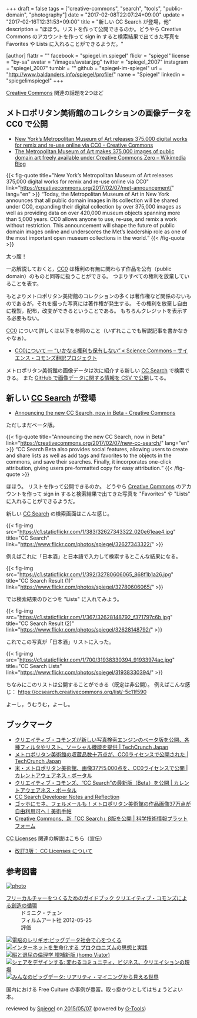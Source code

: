 +++
draft = false
tags = ["creative-commons", "search", "tools", "public-domain", "photography"]
date = "2017-02-08T22:07:24+09:00"
update = "2017-02-16T12:31:53+09:00"
title = "新しい CC Search が登場，他"
description = "ほほう。リストを作って公開できるのか。どうやら Creative Commons のアカウントを作って sign in すると検索結果で出てきた写真を Favorites や Lists に入れることができるようだ。"

[author]
  flattr = ""
  facebook = "spiegel.im.spiegel"
  flickr = "spiegel"
  license = "by-sa"
  avatar = "/images/avatar.jpg"
  twitter = "spiegel_2007"
  instagram = "spiegel_2007"
  tumblr = ""
  github = "spiegel-im-spiegel"
  url = "http://www.baldanders.info/spiegel/profile/"
  name = "Spiegel"
  linkedin = "spiegelimspiegel"
+++

[Creative Commons] 関連の話題を2つほど

## メトロポリタン美術館のコレクションの画像データを CC0 で公開

- [New York’s Metropolitan Museum of Art releases 375,000 digital works for remix and re-use online via CC0 - Creative Commons](https://creativecommons.org/2017/02/07/met-announcement/)
- [The Metropolitan Museum of Art makes 375,000 images of public domain art freely available under Creative Commons Zero – Wikimedia Blog](https://blog.wikimedia.org/2017/02/07/the-met-public-art-creative-commons/)

{{< fig-quote title="New York’s Metropolitan Museum of Art releases 375,000 digital works for remix and re-use online via CC0" link="https://creativecommons.org/2017/02/07/met-announcement/" lang="en" >}}
<q>Today, the Metropolitan Museum of Art in New York announces that all public domain images in its collection will be shared under CC0, expanding their digital collection by over 375,000 images as well as providing data on over 420,000 museum objects spanning more than 5,000 years. CC0 allows anyone to use, re-use, and remix a work without restriction. This announcement will shape the future of public domain images online and underscores the Met’s leadership role as one of the most important open museum collections in the world.</q>
{{< /fig-quote >}}

太っ腹！

一応解説しておくと，[CC0] は権利の有無に関わらず作品を公有（public domain）のものと同等に扱うことができる。
つまりすべての権利を放棄していることを表す。

もとよりメトロポリタン美術館のコレクションの多くは著作権など関係のないものであるが，それを撮った写真には著作権が発生する。
その権利を放棄し自由に複製，配布，改変ができるということである。
もちろんクレジットを表示する必要もない。

[CC0] について詳しくは以下を参照のこと（いずれここでも解説記事を書かなきゃなぁ）。

- [CC0について ― “いかなる権利も保有しない” « Science Commons – サイエンス・コモンズ翻訳プロジェクト](http://sciencecommons.jp/cc0/about)

メトロポリタン美術館の画像データは次に紹介する新しい [CC Search] で検索できる。
また [GitHub で画像データに関する情報を CSV で公開](https://github.com/metmuseum/openaccess "metmuseum/openaccess: The Metropolitan Museum of Art's Open Access Initiative")してる。

## 新しい [CC Search] が登場

- [Announcing the new CC Search, now in Beta - Creative Commons](https://creativecommons.org/2017/02/07/new-cc-search/)

ただしまだベータ版。

{{< fig-quote title="Announcing the new CC Search, now in Beta" link="https://creativecommons.org/2017/02/07/new-cc-search/" lang="en" >}}
<q>CC Search Beta also provides social features, allowing users to create and share lists as well as add tags and favorites to the objects in the commons, and save their searches. Finally, it incorporates one-click attribution, giving users pre-formatted copy for easy attribution.</q>
{{< /fig-quote >}}

ほほう。
リストを作って公開できるのか。
どうやら [Creative Commons] のアカウントを作って sign in すると検索結果で出てきた写真を "Favorites” や "Lists" に入れることができるようだ。

新しい [CC Search] の検索画面はこんな感じ。

{{< fig-img src="https://c1.staticflickr.com/1/383/32627343322_020e61eae4.jpg" title="CC Search"  link="https://www.flickr.com/photos/spiegel/32627343322/" >}}

例えばこれに「日本酒」と日本語で入力して検索するとこんな結果になる。

{{< fig-img src="https://c1.staticflickr.com/1/392/32780606065_868f1b1a26.jpg" title="CC Search Result (1)"  link="https://www.flickr.com/photos/spiegel/32780606065/" >}}

では検索結果のひとつを "Lists" に入れてみよう。

{{< fig-img src="https://c1.staticflickr.com/1/367/32628148792_f371797c6b.jpg" title="CC Search Result (2)"  link="https://www.flickr.com/photos/spiegel/32628148792/" >}}

これでこの写真が「日本酒」リストに入った。

{{< fig-img src="https://c1.staticflickr.com/1/700/31938330394_91933974ac.jpg" title="CC Search Lists"  link="https://www.flickr.com/photos/spiegel/31938330394/" >}}

ちなみにこのリストは公開することができる（既定は非公開）。
例えばこんな感じ： https://ccsearch.creativecommons.org/list/-5c11f590

よーし，うむうむ，よーし。

## ブックマーク

- [クリエイティブ・コモンズが新しい写真検索エンジンのベータ版を公開、各種フィルタやリスト、ソーシャル機能を提供 | TechCrunch Japan](http://jp.techcrunch.com/2017/02/08/20170207creative-commons-unveils-a-new-photo-search-engine-with-filters-lists-social-sharing/)
- [メトロポリタン美術館の収蔵品数十万点が、CC0ライセンスで公開された | TechCrunch Japan](http://jp.techcrunch.com/2017/02/09/20170208new-yorks-metropolitan-museum-of-art-makes-375k-public-domain-works-free-without-restriction/)
- [米・メトロポリタン美術館、画像37万5,000点を、CC0ライセンスで公開 | カレントアウェアネス・ポータル](http://current.ndl.go.jp/node/33418)
- [クリエイティブ・コモンズ、“CC Search”の最新版（Beta）を公開 | カレントアウェアネス・ポータル](http://current.ndl.go.jp/node/33419)
- [CC Search Developer Notes and Reflection](https://hackernoon.com/cc-search-developer-notes-and-reflection-418271194682#.pdgb2hlfn)
- [ゴッホにモネ、フェルメールも！メトロポリタン美術館の作品画像37万点が自由利用可へ｜美術手帖](https://bijutsutecho.com/news/1817/)
- [Creative Commons、新「CC Search」β版を公開 | 科学技術情報プラットフォーム](http://jipsti.jst.go.jp/johokanri/sti_updates/?id=9414)

[CC Licenses] 関連の解説はこちら（宣伝）

- [改訂3版： CC Licenses について](/cc-licenses/)

[Creative Commons]: https://creativecommons.org/ "Creative Commons"
[CC Licenses]: https://creativecommons.org/licenses/ "ライセンスについて - Creative Commons"
[CC0]: https://creativecommons.org/publicdomain/zero/1.0/ "Creative Commons — CC0 1.0 Universal"
[CC Search]: https://ccsearch.creativecommons.org/ "CC Search prototype"

## 参考図書

<div class="hreview" ><a class="item url" href="http://www.amazon.co.jp/exec/obidos/ASIN/4845911744/baldandersinf-22/"><img src="http://ecx.images-amazon.com/images/I/51pDWTdSdlL._SL160_.jpg" alt="photo" class="photo"  /></a><dl ><dt class="fn"><a class="item url" href="http://www.amazon.co.jp/exec/obidos/ASIN/4845911744/baldandersinf-22/">フリーカルチャーをつくるためのガイドブック  クリエイティブ・コモンズによる創造の循環</a></dt><dd>ドミニク・チェン </dd><dd>フィルムアート社 2012-05-25</dd><dd>評価<abbr class="rating" title="4"><img src="http://g-images.amazon.com/images/G/01/detail/stars-4-0.gif" alt="" /></abbr> </dd></dl><p class="similar"><a href="http://www.amazon.co.jp/exec/obidos/ASIN/4757103581/baldandersinf-22/" target="_top"><img src="http://images.amazon.com/images/P/4757103581.09._SCTHUMBZZZ_.jpg"  alt="電脳のレリギオ:ビッグデータ社会で心をつくる"  /></a> <a href="http://www.amazon.co.jp/exec/obidos/ASIN/4791767160/baldandersinf-22/" target="_top"><img src="http://images.amazon.com/images/P/4791767160.09._SCTHUMBZZZ_.jpg"  alt="インターネットを生命化する プロクロニズムの思想と実践"  /></a> <a href="http://www.amazon.co.jp/exec/obidos/ASIN/4778314379/baldandersinf-22/" target="_top"><img src="http://images.amazon.com/images/P/4778314379.09._SCTHUMBZZZ_.jpg"  alt="暇と退屈の倫理学 増補新版 (homo Viator)"  /></a> <a href="http://www.amazon.co.jp/exec/obidos/ASIN/4761525649/baldandersinf-22/" target="_top"><img src="http://images.amazon.com/images/P/4761525649.09._SCTHUMBZZZ_.jpg"  alt="シェアをデザインする: 変わるコミュニティ、ビジネス、クリエイションの現場"  /></a> <a href="http://www.amazon.co.jp/exec/obidos/ASIN/4757103506/baldandersinf-22/" target="_top"><img src="http://images.amazon.com/images/P/4757103506.09._SCTHUMBZZZ_.jpg"  alt="みんなのビッグデータ: リアリティ・マイニングから見える世界"  /></a> </p>
<p class="description">国内における Free Culture の事例が豊富。取っ掛かりとしてはちょうどよい本。</p>
<p class="gtools" >reviewed by <a href='#maker' class='reviewer'>Spiegel</a> on <abbr class="dtreviewed" title="2015-05-07">2015/05/07</abbr> (powered by <a href="http://www.goodpic.com/mt/aws/index.html" >G-Tools</a>)</p>
</div>
